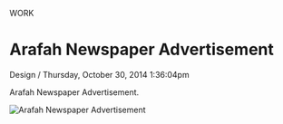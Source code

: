 <p class="type">WORK</p>

# Arafah Newspaper Advertisement

<p class="meta">Design  /  Thursday, October 30, 2014 1:36:04pm</p>

Arafah Newspaper Advertisement.

![Arafah Newspaper Advertisement](https://farooq-agent.web.app/assets/images/works/large/FfZJcslm_work_image.jpg)
